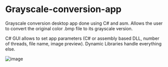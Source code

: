 # Grayscale-conversion-app
Grayscale conversion desktop app done using C# and asm.
Allows the user to convert the original color .bmp file to its grayscale version.

C# GUI allows to set app parameters (C# or assembly based DLL, number of threads, file name, image preview). Dynamic Libraries handle everything else.

![image](https://user-images.githubusercontent.com/63716538/225369448-769db81c-de9d-42fa-81f7-bbb56ee08b80.png)
